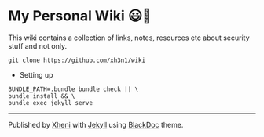 # My Personal Wiki :smiley::key:

This wiki contains a collection of links, notes, resources etc about security stuff and not only.

```
git clone https://github.com/xh3n1/wiki
```
* Setting up
```
BUNDLE_PATH=.bundle bundle check || \
bundle install && \
bundle exec jekyll serve
```
---
Published by [Xheni](https://xheni.me/) with [Jekyll](https://github.com/jekyll/jekyll) using [BlackDoc](https://github.com/karloespiritu/BlackDoc) theme.
